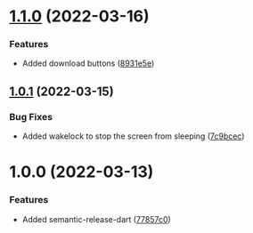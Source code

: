 # [1.1.0](https://github.com/hugo4715/GogoApp/compare/v1.0.1...v1.1.0) (2022-03-16)


### Features

* Added download buttons ([8931e5e](https://github.com/hugo4715/GogoApp/commit/8931e5e00151f4fcf4046e1fe43923359db29e2a))

## [1.0.1](https://github.com/hugo4715/GogoApp/compare/v1.0.0...v1.0.1) (2022-03-15)


### Bug Fixes

* Added wakelock to stop the screen from sleeping ([7c9bcec](https://github.com/hugo4715/GogoApp/commit/7c9bcec6836d9fb56e26ee613f1615f067725759))

# 1.0.0 (2022-03-13)


### Features

* Added semantic-release-dart ([77857c0](https://github.com/hugo4715/GogoApp/commit/77857c0a1952df38391c1e880d44962e9ecb31e9))
